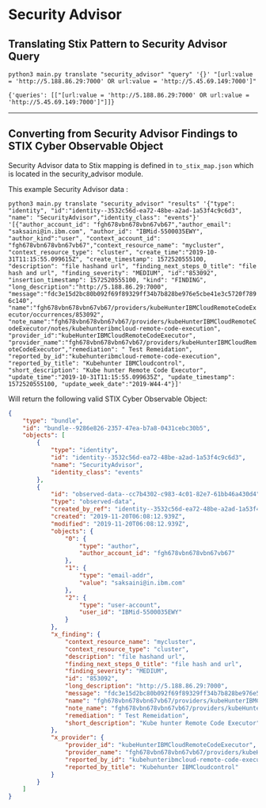 # Security Advisor


## Translating Stix Pattern to Security Advisor Query

```
python3 main.py translate "security_advisor" "query" '{}' "[url:value = 'http://5.188.86.29:7000' OR url:value = 'http://5.45.69.149:7000']"
```

`{'queries': [["[url:value = 'http://5.188.86.29:7000' OR url:value = 'http://5.45.69.149:7000']"]]}`

---------------

## Converting from Security Advisor Findings to STIX Cyber Observable Object

Security Advisor data to Stix mapping is defined in `to_stix_map.json` which is located in the security_advisor module.

This example Security Advisor data :

`python3 main.py translate "security_advisor" "results" '{"type": "identity", "id":"identity--3532c56d-ea72-48be-a2ad-1a53f4c9c6d3", "name": "SecurityAdvisor","identity_class": "events"}' '[{"author_account_id": "fgh678vbn678vbn67vb67","author_email": "saksaini@in.ibm.com", "author_id": "IBMid-5500035EWY", "author_kind":"user", "context_account_id": "fgh678vbn678vbn67vb67","context_resource_name": "mycluster", "context_resource_type": "cluster", "create_time":"2019-10-31T11:15:55.099615Z", "create_timestamp": 1572520555100, "description": "file hashand url", "finding_next_steps_0_title": "file hash and url", "finding_severity": "MEDIUM", "id":"853092", "insertion_timestamp": 1572520555100, "kind": "FINDING", "long_description":"http://5.188.86.29:7000", "message":"fdc3e15d2bc80b092f69f89329ff34b7b828be976e5cbe41e3c5720f7896c140", "name":"fgh678vbn678vbn67vb67/providers/kubeHunterIBMCloudRemoteCodeExecutor/occurrences/853092", "note_name":"fgh678vbn678vbn67vb67/providers/kubeHunterIBMCloudRemoteCodeExecutor/notes/kubehunteribmcloud-remote-code-execution", "provider_id":"kubeHunterIBMCloudRemoteCodeExecutor", "provider_name":"fgh678vbn678vbn67vb67/providers/kubeHunterIBMCloudRemoteCodeExecutor","remediation": " Test Remeidation", "reported_by_id":"kubehunteribmcloud-remote-code-execution", "reported_by_title": "Kubehunter IBMCloudcontrol", "short_description": "Kube hunter Remote Code Executor", "update_time":"2019-10-31T11:15:55.099635Z", "update_timestamp": 1572520555100, "update_week_date":"2019-W44-4"}]'`

Will return the following valid STIX Cyber Observable Object:
```json
{
    "type": "bundle",
    "id": "bundle--9286e826-2357-47ea-b7a8-0431cebc30b5",
    "objects": [
        {
            "type": "identity",
            "id": "identity--3532c56d-ea72-48be-a2ad-1a53f4c9c6d3",
            "name": "SecurityAdvisor",
            "identity_class": "events"
        },
        {
            "id": "observed-data--cc7b4302-c983-4c01-82e7-61bb46a430d4",
            "type": "observed-data",
            "created_by_ref": "identity--3532c56d-ea72-48be-a2ad-1a53f4c9c6d3",
            "created": "2019-11-20T06:08:12.939Z",
            "modified": "2019-11-20T06:08:12.939Z",
            "objects": {
                "0": {
                    "type": "author",
                    "author_account_id": "fgh678vbn678vbn67vb67"
                },
                "1": {
                    "type": "email-addr",
                    "value": "saksaini@in.ibm.com"
                },
                "2": {
                    "type": "user-account",
                    "user_id": "IBMid-5500035EWY"
                }
            },
            "x_finding": {
                "context_resource_name": "mycluster",
                "context_resource_type": "cluster",
                "description": "file hashand url",
                "finding_next_steps_0_title": "file hash and url",
                "finding_severity": "MEDIUM",
                "id": "853092",
                "long_description": "http://5.188.86.29:7000",
                "message": "fdc3e15d2bc80b092f69f89329ff34b7b828be976e5cbe41e3c5720f7896c140",
                "name": "fgh678vbn678vbn67vb67/providers/kubeHunterIBMCloudRemoteCodeExecutor/occurrences/853092",
                "note_name": "fgh678vbn678vbn67vb67/providers/kubeHunterIBMCloudRemoteCodeExecutor/notes/kubehunteribmcloud-remote-code-execution",
                "remediation": " Test Remeidation",
                "short_description": "Kube hunter Remote Code Executor"
            },
            "x_provider": {
                "provider_id": "kubeHunterIBMCloudRemoteCodeExecutor",
                "provider_name": "fgh678vbn678vbn67vb67/providers/kubeHunterIBMCloudRemoteCodeExecutor",
                "reported_by_id": "kubehunteribmcloud-remote-code-execution",
                "reported_by_title": "Kubehunter IBMCloudcontrol"
            }
        }
    ]
}                                                                                                  
```
